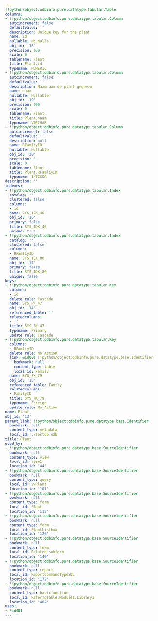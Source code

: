 ```yaml
---
!!python/object:odbinfo.pure.datatype.tabular.Table
columns:
- !!python/object:odbinfo.pure.datatype.tabular.Column
  autoincrement: false
  defaultvalue: ''
  description: Unique key for the plant
  name: id
  nullable: No_Nulls
  obj_id: '18'
  precision: 100
  scale: 0
  tablename: Plant
  title: Plant.id
  typename: NUMERIC
- !!python/object:odbinfo.pure.datatype.tabular.Column
  autoincrement: false
  defaultvalue: ''
  description: Naam aan de plant gegeven
  name: naam
  nullable: Nullable
  obj_id: '19'
  precision: 100
  scale: 0
  tablename: Plant
  title: Plant.naam
  typename: VARCHAR
- !!python/object:odbinfo.pure.datatype.tabular.Column
  autoincrement: false
  defaultvalue: ''
  description: null
  name: RFamliyID
  nullable: Nullable
  obj_id: '20'
  precision: 0
  scale: 0
  tablename: Plant
  title: Plant.RFamliyID
  typename: INTEGER
description: ''
indexes:
- !!python/object:odbinfo.pure.datatype.tabular.Index
  catalog: ''
  clustered: false
  columns:
  - id
  name: SYS_IDX_46
  obj_id: '16'
  primary: false
  title: SYS_IDX_46
  unique: true
- !!python/object:odbinfo.pure.datatype.tabular.Index
  catalog: ''
  clustered: false
  columns:
  - RFamliyID
  name: SYS_IDX_80
  obj_id: '17'
  primary: false
  title: SYS_IDX_80
  unique: false
keys:
- !!python/object:odbinfo.pure.datatype.tabular.Key
  columns:
  - id
  delete_rule: Cascade
  name: SYS_PK_47
  obj_id: '14'
  referenced_table: ''
  relatedcolumns:
  - ''
  title: SYS_PK_47
  typename: Primary
  update_rule: Cascade
- !!python/object:odbinfo.pure.datatype.tabular.Key
  columns:
  - RFamliyID
  delete_rule: No_Action
  link: &id001 !!python/object:odbinfo.pure.datatype.base.Identifier
    bookmark: null
    content_type: table
    local_id: Family
  name: SYS_FK_79
  obj_id: '15'
  referenced_table: Family
  relatedcolumns:
  - FamilyID
  title: SYS_FK_79
  typename: Foreign
  update_rule: No_Action
name: Plant
obj_id: '13'
parent_link: !!python/object:odbinfo.pure.datatype.base.Identifier
  bookmark: null
  content_type: metadata
  local_id: ./testdb.odb
title: Plant
used_by:
- !!python/object:odbinfo.pure.datatype.base.SourceIdentifier
  bookmark: null
  content_type: view
  local_id: view1
  location_id: '44'
- !!python/object:odbinfo.pure.datatype.base.SourceIdentifier
  bookmark: null
  content_type: query
  local_id: vwPlant
  location_id: '101'
- !!python/object:odbinfo.pure.datatype.base.SourceIdentifier
  bookmark: null
  content_type: form
  local_id: Plant
  location_id: '113'
- !!python/object:odbinfo.pure.datatype.base.SourceIdentifier
  bookmark: null
  content_type: form
  local_id: PlantListbox
  location_id: '126'
- !!python/object:odbinfo.pure.datatype.base.SourceIdentifier
  bookmark: null
  content_type: form
  local_id: Related subform
  location_id: '140'
- !!python/object:odbinfo.pure.datatype.base.SourceIdentifier
  bookmark: null
  content_type: report
  local_id: ReportCommandTypeSQL
  location_id: '172'
- !!python/object:odbinfo.pure.datatype.base.SourceIdentifier
  bookmark: null
  content_type: basicfunction
  local_id: ReferToTable.Module1.Library1
  location_id: '402'
uses:
- *id001
---
```

